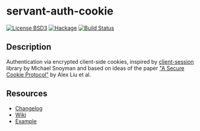 # servant-auth-cookie
[![License BSD3](https://img.shields.io/badge/license-BSD3-brightgreen.svg)](https://tldrlegal.com/license/bsd-3-clause-license-(revised))
[![Hackage](https://img.shields.io/hackage/v/servant-auth-cookie.svg?style=flat)](https://hackage.haskell.org/package/servant-auth-cookie)
[![Build Status](https://travis-ci.org/zohl/servant-auth-cookie.svg?branch=master)](https://travis-ci.org/zohl/servant-auth-cookie)

## Description
Authentication via encrypted client-side cookies, inspired by
[client-session](https://hackage.haskell.org/package/clientsession)
library by Michael Snoyman and based on ideas of the paper
["A Secure Cookie Protocol"](http://www.cse.msu.edu/~alexliu/publications/Cookie/cookie.pdf)
by Alex Liu et al.

## Resources
- [Changelog](../master/CHANGELOG.md)
- [Wiki](https://github.com/zohl/servant-auth-cookie/wiki)
- [Example](https://github.com/sboehler/servant-starter-app)
